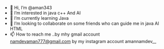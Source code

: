 - 👋 Hi, I’m @aman343
- 👀 I’m interested in java c++ And AI
- 🌱 I’m currently learning Java
- 💞️ I’m looking to collaborate on some friends who can guide me in java AI HTML
- 📫 How to reach me ..by mhy gmail account namdevaman777@gmail.com by my instagram account amannamdev__

<!---
aman343/aman343 is a ✨ special ✨ repository because its `README.md` (this file) appears on your GitHub profile.
You can click the Preview link to take a look at your changes.
--->
